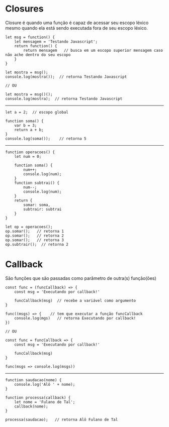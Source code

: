 # Closures
Closure é quando uma função é capaz de acessar seu escopo léxico mesmo quando ela está sendo executada fora de seu escopo léxico.

    let msg = function() {
        let mensagem = 'Testando Javascript';
        return function() {
            return mensagem   // busca em um escopo superior mensagem caso não ache dentro do seu escopo
        }
    }

    let mostra = msg();
    console.log(mostra());  // retorna Testando Javascript
    
    // OU
    
    let mostra = msg()();
    console.log(mostra);  // retorna Testando Javascript
    
---

    let a = 2;  // escopo global
    
    function soma() {
        var b = 3;
        return a + b;
    }
    console.log(soma());    // retorna 5

--- 

    function operacoes() {     
        let num = 0;     
        
        function soma() {
            num++;        
            console.log(num);     
        }      
        function subtrai() {         
            num--;
            console.log(num);     
        }
        return {         
            somar: soma,         
            subtrair: subtrai     
        } 
    }
    
    let op = operacoes();  
    op.somar();   // retorna 1 
    op.somar();   // retorna 2
    op.somar();   // retorna 3
    op.subtrair();  // retorna 2
    
# Callback
São funções que são passadas como parâmetro de outra(s) função(ões)

    const func = (funcCallback) => {
        const msg = 'Executando por callback!'
        
        funcCallback(msg)  // recebe a variável como argumento
    }
    
    func((msgs) => {    // tem que executar a função funcCallback
        console.log(mgs)   // retorna Executando por callback!
    })
    
    // OU
    
    const func = funcCallback => {
        const msg = 'Executando por callback!'
        
        funcCallback(msg)
    }
    
    func(msgs => console.log(msgs))
    
---

    function saudacao(nome) {
        console.log('Alô ' + nome);
    }

    function processa(callback) {
        let nome = 'Fulano de Tal';
        callback(nome);
    }

    processa(saudacao);   // retorna Alô Fulano de Tal
    
